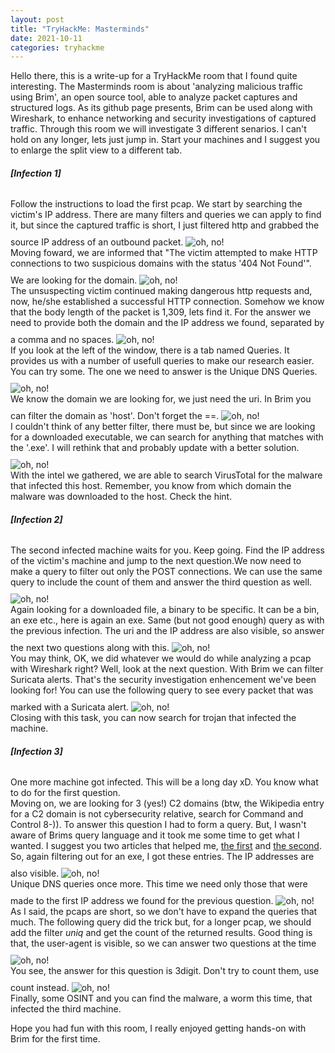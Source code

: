 ```yaml
---
layout: post
title: "TryHackMe: Masterminds"
date: 2021-10-11
categories: tryhackme
---
```


Hello there, this is a write-up for a TryHackMe room that I found quite interesting. The Masterminds room is about 'analyzing malicious traffic using <a url = "https://github.com/brimdata/brim/wiki">Brim</a>', an open source tool, able to analyze packet captures and structured logs. As its github page presents, Brim can be used along with Wireshark, to enhance networking and security investigations of captured traffic. Through this room we will investigate 3 different senarios. I can't hold on any longer, lets just jump in. Start your machines and I suggest you to enlarge the split view to a different tab.

<article>
	<h5><b>[Infection 1]</b></h5>
	<p style="margin-top: 2rem">
		Follow the instructions to load the first pcap. We start by searching the victim's IP address. There are many filters and queries we can apply to find it, but since the captured traffic is short, I just filtered http and grabbed the source IP address of an outbound packet.
		<img src="/securityegg/assets/images/tryhackme/masterminds/brim1.png" alt="oh, no!" style="margin-top: 2%; max-width: 100%"><br>
		Moving foward, we are informed that "The victim attempted to make HTTP connections to two suspicious domains with the status '404 Not Found'". We are looking for the domain.
		<img src="/securityegg/assets/images/tryhackme/masterminds/brim2.png" alt="oh, no!" style="margin-top: 2%; max-width: 100%"><br>
		The unsuspecting victim continued making dangerous http requests and, now, he/she established a successful HTTP connection. Somehow we know that the body length of the packet is 1,309, lets find it. For the answer we need to provide both the domain and the IP address we found, separated by a comma and no spaces.
		<img src="/securityegg/assets/images/tryhackme/masterminds/brim4.png" alt="oh, no!" style="margin-top: 2%; max-width: 100%"><br>
		If you look at the left of the window, there is a tab named Queries. It provides us with a number of usefull queries to make our research easier. You can try some. The one we need to answer is the Unique DNS Queries.
		<img src="/securityegg/assets/images/tryhackme/masterminds/brim5.png" alt="oh, no!" style="margin-top: 2%; max-width: 100%"><br>
		We know the domain we are looking for, we just need the uri. In Brim you can filter the domain as 'host'. Don't forget the ==.
		<img src="/securityegg/assets/images/tryhackme/masterminds/brim6.png" alt="oh, no!" style="margin-top: 2%; max-width: 100%"><br>
		I couldn't think of any better filter, there must be, but since we are looking for a downloaded executable, we can search for anything that matches with the '.exe'. I will rethink that and probably update with a better solution.
		<img src="/securityegg/assets/images/tryhackme/masterminds/brim7.png" alt="oh, no!" style="margin-top: 2%; max-width: 100%"><br>
		With the intel we gathered, we are able to search VirusTotal for the malware that infected this host. Remember, you know from which domain the malware was downloaded to the host. Check the hint.
	</p>
	<h5><b>[Infection 2]</b></h5>
	<p style="margin-top: 2rem">
		The second infected machine waits for you. Keep going. Find the IP address of the victim's machine and jump to the next question.We now need to make a query to filter out only the POST connections. We can use the same query to include the count of them and answer the third question as well.
		<img src="/securityegg/assets/images/tryhackme/masterminds/brim8.png" alt="oh, no!" style="margin-top: 2%; max-width: 100%"><br>
		Again looking for a downloaded file, a binary to be specific. It can be a bin, an exe etc., here is again an exe. Same (but not good enough) query as with the previous infection. The uri and the IP address are also visible, so answer the next two questions along with this.
		<img src="/securityegg/assets/images/tryhackme/masterminds/brim9.png" alt="oh, no!" style="margin-top: 2%; max-width: 100%"><br>
		You may think, OK, we did whatever we would do while analyzing a pcap with Wireshark right? Well, look at the next question. With Brim we can filter Suricata alerts. That's the security investigation enhencement we've been looking for! You can use the following query to see every packet that was marked with a Suricata alert.
		<img src="/securityegg/assets/images/tryhackme/masterminds/brim11.png" alt="oh, no!" style="margin-top: 2%; max-width: 100%"><br>
		Closing with this task, you can now search for trojan that infected the machine.
	</p>
	<h5><b>[Infection 3]</b></h5>
	<p style="margin-top: 2rem">
		One more machine got infected. This will be a long day xD. You know what to do for the first question.<br>
		Moving on, we are looking for 3 (yes!) C2 domains (btw, the Wikipedia entry for a C2 domain is not cybersecurity relative, search for Command and Control 8-)). To answer this question I had to form a query. But, I wasn't aware of Brims query language and it took me some time to get what I wanted. I suggest you two articles that helped me, <a href='https://medium.com/brim-securitys-knowledge-funnel/five-elegant-brim-queries-to-threat-hunt-in-zeek-logs-and-packet-captures-30eec4c09933'> the first</a> and <a href='https://medium.com/brim-securitys-knowledge-funnel/investigating-network-traffic-activity-using-brim-and-zeek-97efdf725f8e'>the second</a>. So, again filtering out for an exe, I got these entries. The IP addresses are also visible.
		<img src="/securityegg/assets/images/tryhackme/masterminds/brim12.png" alt="oh, no!" style="margin-top: 2%; max-width: 100%"><br>
		Unique DNS queries once more. This time we need only those that were made to the first IP address we found for the previous question.
		<img src="/securityegg/assets/images/tryhackme/masterminds/brim13.png" alt="oh, no!" style="margin-top: 2%; max-width: 100%"><br>
		As I said, the pcaps are short, so we don't have to expand the queries that much. The following query did the trick but, for a longer pcap, we should add the filter <i>uniq</i> and get the count of the returned results. Good thing is that, the user-agent is visible, so we can answer two questions at the time
		<img src="/securityegg/assets/images/tryhackme/masterminds/brim14.png" alt="oh, no!" style="margin-top: 2%; max-width: 100%"><br>
		You see, the answer for this question is 3digit. Don't try to count them, use count instead.
		<img src="/securityegg/assets/images/tryhackme/masterminds/brim15.png" alt="oh, no!" style="margin-top: 2%; max-width: 100%"><br>
		Finally, some OSINT and you can find the malware, a worm this time, that infected the third machine. <br>
	</p>
	Hope you had fun with this room, I really enjoyed getting hands-on with Brim for the first time.
</article>
